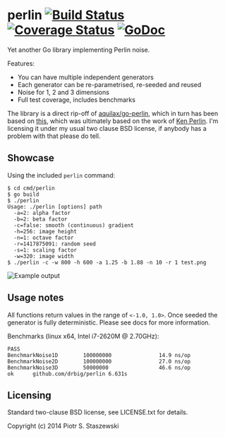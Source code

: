 # perlin [![Build Status](https://travis-ci.org/drbig/perlin.svg?branch=master)](https://travis-ci.org/drbig/perlin) [![Coverage Status](https://img.shields.io/coveralls/drbig/perlin.svg)](https://coveralls.io/r/drbig/perlin?branch=master) [![GoDoc](https://godoc.org/github.com/drbig/perlin?status.svg)](http://godoc.org/github.com/drbig/perlin)

Yet another Go library implementing Perlin noise.

Features:

- You can have multiple independent generators
- Each generator can be re-parametrised, re-seeded and reused
- Noise for 1, 2 and 3 dimensions
- Full test coverage, includes benchmarks

The library is a direct rip-off of [aquilax/go-perlin](https://github.com/aquilax/go-perlin), which in turn has been based on [this](https://git.gnome.org/browse/gegl/tree/operations/common/perlin), which was ultimately based on the work of [Ken Perlin](http://en.wikipedia.org/wiki/Ken_Perlin). I'm licensing it under my usual two clause BSD license, if anybody has a problem with that please do tell.

## Showcase

Using the included `perlin` command:

    $ cd cmd/perlin
    $ go build
    $ ./perlin
    Usage: ./perlin [options] path
      -a=2: alpha factor
      -b=2: beta factor
      -c=false: smooth (continuous) gradient
      -h=256: image height
      -n=1: octave factor
      -r=1417875091: random seed
      -s=1: scaling factor
      -w=320: image width
    $ ./perlin -c -w 800 -h 600 -a 1.25 -b 1.88 -n 10 -r 1 test.png

![Example output](https://raw.github.com/drbig/perlin/master/example.png)

## Usage notes

All functions return values in the range of `<-1.0, 1.0>`. Once seeded the generator is fully deterministic. Please see docs for more information.

Benchmarks (linux x64, Intel i7-2620M @ 2.70GHz):

    PASS
    BenchmarkNoise1D        100000000               14.9 ns/op
    BenchmarkNoise2D        100000000               27.0 ns/op
    BenchmarkNoise3D        50000000                46.6 ns/op
    ok      github.com/drbig/perlin 6.631s

## Licensing

Standard two-clause BSD license, see LICENSE.txt for details.

Copyright (c) 2014 Piotr S. Staszewski
